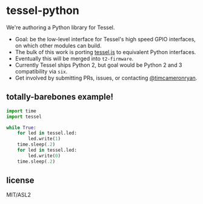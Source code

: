 # tessel-python

We're authoring a Python library for Tessel. 

* Goal: be the low-level interface for Tessel's high speed GPIO interfaces, on which other modules can build.
* The bulk of this work is porting [tessel.js](https://github.com/tessel/t2-firmware/blob/master/node/tessel.js) to equivalent Python interfaces.
* Eventually this will be merged into `t2-firmware`.
* Currently Tessel ships Python 2, but goal would be Python 2 and 3 compatibility via `six`.
* Get involved by submitting PRs, issues, or contacting [@timcameronryan](https://twitter.com/timcameronryan).

## totally-barebones example!

```py
import time
import tessel

while True:
    for led in tessel.led:
        led.write(1)
    time.sleep(.2)
    for led in tessel.led:
        led.write(0)
    time.sleep(.2)
```

## license

MIT/ASL2
